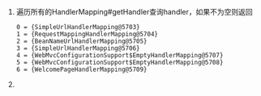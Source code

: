 1. 遍历所有的HandlerMapping#getHandler查询handler，如果不为空则返回
    ```text
    0 = {SimpleUrlHandlerMapping@5703} 
    1 = {RequestMappingHandlerMapping@5704} 
    2 = {BeanNameUrlHandlerMapping@5705} 
    3 = {SimpleUrlHandlerMapping@5706} 
    4 = {WebMvcConfigurationSupport$EmptyHandlerMapping@5707} 
    5 = {WebMvcConfigurationSupport$EmptyHandlerMapping@5708} 
    6 = {WelcomePageHandlerMapping@5709} 
    ```
2. 